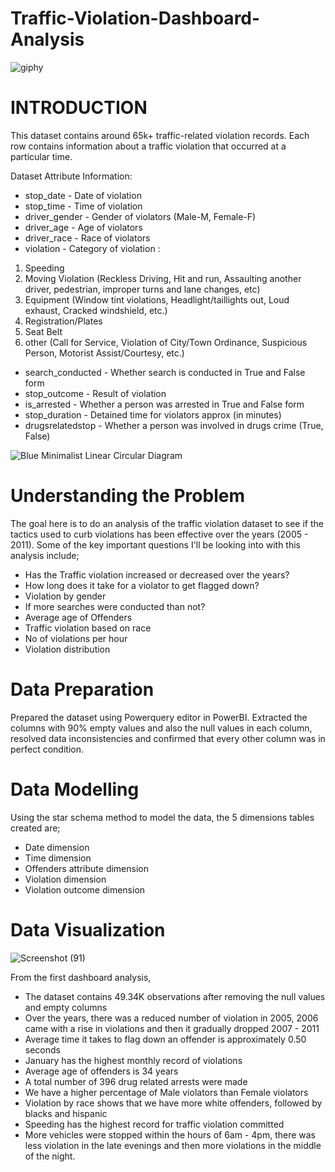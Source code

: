 # Traffic-Violation-Dashboard-Analysis

![giphy](https://user-images.githubusercontent.com/83877492/151152512-4c50fd44-8102-4cbb-ac42-7c262c4f595d.gif)


# INTRODUCTION
This dataset contains around 65k+ traffic-related violation records. Each row contains information about a traffic violation that occurred at a particular time. 

Dataset Attribute Information:

- stop_date - Date of violation
- stop_time - Time of violation
- driver_gender - Gender of violators (Male-M, Female-F)
- driver_age - Age of violators
- driver_race - Race of violators
- violation - Category of violation :
1. Speeding
2. Moving Violation (Reckless Driving, Hit and run, Assaulting another driver, pedestrian, improper turns and lane changes, etc)
3. Equipment (Window tint violations, Headlight/taillights out, Loud exhaust, Cracked windshield, etc.)
4. Registration/Plates
5. Seat Belt
6. other (Call for Service, Violation of City/Town Ordinance, Suspicious Person, Motorist Assist/Courtesy, etc.)

- search_conducted - Whether search is conducted in True and False form
- stop_outcome - Result of violation
- is_arrested - Whether a person was arrested in True and False form
- stop_duration - Detained time for violators approx (in minutes)
- drugsrelatedstop - Whether a person was involved in drugs crime (True, False)


![Blue Minimalist Linear Circular Diagram](https://user-images.githubusercontent.com/83877492/151156226-cccbf0f7-ec3f-4652-a801-ae3760df8cdb.png)

# Understanding the Problem 

The goal here is to do an analysis of the traffic violation dataset to see if the tactics used to curb violations has been effective over the years (2005 - 2011). Some of the key important questions I'll be looking into with this analysis include;
- Has the Traffic violation increased or decreased over the years?
- How long does it take for a violator to get flagged down?
- Violation by gender
- If more searches were conducted than not?
- Average age of Offenders
- Traffic violation based on race
- No of violations per hour
- Violation distribution

# Data Preparation

Prepared the dataset using Powerquery editor in PowerBI. Extracted the columns with 90% empty values and also the null values in each column, resolved data inconsistencies and confirmed that every other column was in perfect condition.


# Data Modelling

Using the star schema method to model the data, the 5 dimensions tables created are;
- Date dimension 
- Time dimension
- Offenders attribute dimension
- Violation dimension
- Violation outcome dimension 

# Data Visualization 

![Screenshot (91)](https://user-images.githubusercontent.com/83877492/151516544-ce30bab7-a61c-41bb-ad8b-1883b372b032.png)

From the first dashboard analysis, 
- The dataset contains 49.34K observations after removing the null values and empty columns
- Over the years, there was a reduced number of violation in 2005, 2006 came with a rise in violations and then it gradually dropped 2007 - 2011
- Average time it takes to flag down an offender is approximately 0.50 seconds
- January has the highest monthly record of violations
- Average age of offenders is 34 years 
- A total number of 396 drug related arrests were made 
- We have a higher percentage of Male violators than Female violators 
- Violation by race shows that we have more white offenders, followed by blacks and hispanic
- Speeding has the highest record for traffic violation committed
- More vehicles were stopped within the hours of 6am - 4pm, there was less violation in the late evenings and then more violations in the middle of the night. 
